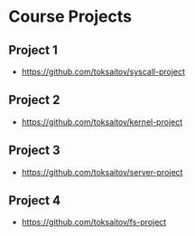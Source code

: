 Course Projects
===============

## Project 1

* <https://github.com/toksaitov/syscall-project>

## Project 2

* <https://github.com/toksaitov/kernel-project>

## Project 3

* <https://github.com/toksaitov/server-project>

## Project 4

* <https://github.com/toksaitov/fs-project>
